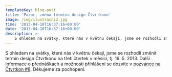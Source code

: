 ```yaml
---
templateKey: blog-post
title: 'Pozor, změna termínu design Čtvrtkonu'
image: /img/ilustracni2.jpg
time: '2013-04-10T16:37:16+00:00'
date: '2013-04-10T16:37:16+00:00'
description: >-
    S ohledem na svátky, které nás v květnu čekají, jsme se rozhodli změnit termín design Čtvrtkonu na třetí čtvrtek v měsíci, tj. 16. 5. 2013. Další informace o přednáškách a možnosti...
---
```

S ohledem na svátky, které nás v květnu čekají, jsme se rozhodli změnit termín design Čtvrtkonu na třetí čtvrtek v měsíci, tj. 16. 5. 2013. Další informace o přednáškách a možnosti přihlášení se dozvíte v [pozvánce na Čtvrtkon #8](http://ctvrtkon.cz/2013/04/pozvanka-na-ctvrtkon-8/ "Pozvánka na Čtvrtkon #8"). Děkujeme za pochopení.